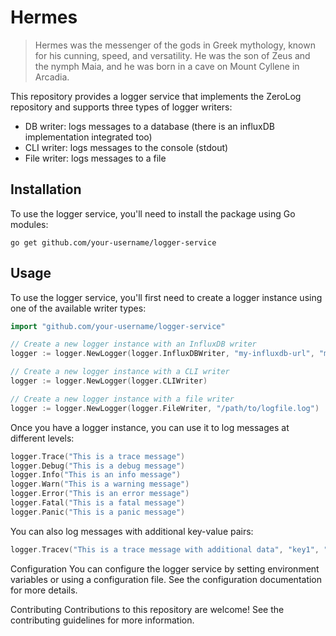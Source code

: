# Hermes
>Hermes was the messenger of the gods in Greek mythology, known for his cunning, speed, and versatility. He was the son of Zeus and the nymph Maia, and he was born in a cave on Mount Cyllene in Arcadia.

This repository provides a logger service that implements the ZeroLog repository and supports three types of logger writers:

* DB writer: logs messages to a database (there is an influxDB implementation integrated too)
* CLI writer: logs messages to the console (stdout)
* File writer: logs messages to a file

## Installation
To use the logger service, you'll need to install the package using Go modules:

```
go get github.com/your-username/logger-service
```

## Usage
To use the logger service, you'll first need to create a logger instance using one of the available writer types:

```go
import "github.com/your-username/logger-service"

// Create a new logger instance with an InfluxDB writer
logger := logger.NewLogger(logger.InfluxDBWriter, "my-influxdb-url", "my-influxdb-token", "my-influxdb-org", "my-influxdb-bucket")

// Create a new logger instance with a CLI writer
logger := logger.NewLogger(logger.CLIWriter)

// Create a new logger instance with a file writer
logger := logger.NewLogger(logger.FileWriter, "/path/to/logfile.log")
```
Once you have a logger instance, you can use it to log messages at different levels:

```go
logger.Trace("This is a trace message")
logger.Debug("This is a debug message")
logger.Info("This is an info message")
logger.Warn("This is a warning message")
logger.Error("This is an error message")
logger.Fatal("This is a fatal message")
logger.Panic("This is a panic message")
```

You can also log messages with additional key-value pairs:

```go
logger.Tracev("This is a trace message with additional data", "key1", "value1", "key2", "value2")
```

Configuration
You can configure the logger service by setting environment variables or using a configuration file. See the configuration documentation for more details.

Contributing
Contributions to this repository are welcome! See the contributing guidelines for more information.

